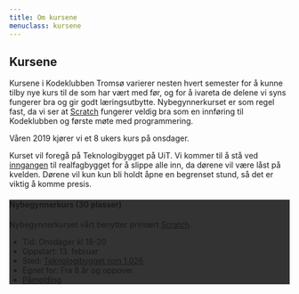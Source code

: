 ```yaml
---
title: Om kursene
menuclass: kursene
---
```

## Kursene

Kursene i Kodeklubben Tromsø varierer nesten hvert semester for å kunne tilby nye kurs til de som har vært med før,
og for å ivareta de delene vi syns fungerer bra og gir godt læringsutbytte. Nybegynnerkurset er som regel fast, da
vi ser at [Scratch](https://scratch.mit.edu) fungerer veldig bra som en innføring til Kodeklubben og første møte med programmering.

Våren 2019 kjører vi et 8 ukers kurs på onsdager.

Kurset vil foregå på Teknologibygget på UiT. Vi kommer til å stå ved <a href="http://bit.ly/2EnaCC1">inngangen</a> til realfagbygget for å slippe alle inn, da dørene vil være låst på kvelden. Dørene vil kun kun bli holdt åpne en begrenset stund, så det er viktig å komme presis.

<div class="row">
    <div class="col-sm-6">
        <div class="card card-inverse" style="background-color: #333; border-color: #333;">
        <!-- img class="card-img-top" src="..." alt="Card image cap" -->
        <div class="card-block">
            <h4 class="card-title">Nybegynnerkurs (30 plasser)</h4>
            <p class="card-text">
            Nybegynnerkurset vårt benytter primært <a href="https://scratch.mit.edu">Scratch</a>.
            </p>
            <ul class="list-group list-group-flush">
            <li class="list-group-item">Tid: Onsdager kl 18-20</li>
            <li class="list-group-item">Oppstart: 13. februar</li>
            <li class="list-group-item">Sted: <a href="http://bit.ly/2EnfF5m">Teknologibygget rom 1.026</a></li>
            <li class="list-group-item">Egnet for: Fra 8 år og oppover.</li>
            <li class="list-group-item"><a href="https://bit.ly/2DTVDBK" target="_blank" class="btn btn-primary">Påmelding</a></li>
            </ul>
        </div>
        </div>
    </div>
</div>
